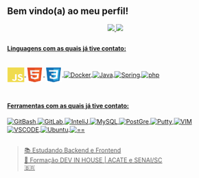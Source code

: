 ## Bem vindo(a) ao meu perfil!

 <!-- Quadro com métricas --> 
<div align="center">
  <a href="https://github.com/Edwanderson94">
  <img height="180" src="https://github-readme-stats.vercel.app/api?username=edwanderson94&show_icons=true&theme=merko&include_all_commits=true&count_private=true"/>
  <img height="100" src="https://github-readme-stats.vercel.app/api/top-langs/?username=edwanderson94&layout=compact&langs_count=7&theme=merko"/>
</div>
 
 ##
 
 <!-- Badges das linguagens de programação --> 
#### Linguagens com as quais já tive contato:
<div style="display: inline_block"><br>
  <img align="center" alt="Js" height="35" width="40" src="https://raw.githubusercontent.com/devicons/devicon/master/icons/javascript/javascript-plain.svg">
  <img align="center" alt="HTML" height="35" width="40" src="https://raw.githubusercontent.com/devicons/devicon/master/icons/html5/html5-original.svg">
  <img align="center" alt="CSS" height="35" width="40" src="https://raw.githubusercontent.com/devicons/devicon/master/icons/css3/css3-original.svg">
  <img align="center" alt="Docker" height="35" width="40" src="https://cdn.jsdelivr.net/gh/devicons/devicon/icons/docker/docker-plain-wordmark.svg">
  <img align="center" alt="Java" height="35" width="40" src="https://cdn.jsdelivr.net/gh/devicons/devicon/icons/java/java-original.svg">
  <img align="center" alt="Spring" height="35" width="40" src="https://cdn.jsdelivr.net/gh/devicons/devicon/icons/spring/spring-original.svg">
 <img align="center" alt="php" height="35" width="40" src="https://cdn.jsdelivr.net/gh/devicons/devicon/icons/php/php-plain.svg">

 
</div><br>

 ##
 
 <!-- Badges das ferramentas já utilizadas -->
 #### Ferramentas com as quais já tive contato:
 <img align="center" alt="GitBash" height="35" width="40" src="https://cdn.jsdelivr.net/gh/devicons/devicon/icons/git/git-original.svg" />
 <img align="center" alt="GitLab" height="35" width="40" src="https://cdn.jsdelivr.net/gh/devicons/devicon/icons/gitlab/gitlab-original.svg" />
 <img align="center" alt="InteliJ" height="35" width="40" src="https://cdn.jsdelivr.net/gh/devicons/devicon/icons/intellij/intellij-plain.svg" />
 <img align="center" alt="MySQL" height="35" width="40" src="https://cdn.jsdelivr.net/gh/devicons/devicon/icons/mysql/mysql-original.svg" />
 <img align="center" alt="PostGre" height="35" width="40" src="https://cdn.jsdelivr.net/gh/devicons/devicon/icons/postgresql/postgresql-original.svg" />
 <img align="center" alt="Putty" height="35" width="40" src="https://cdn.jsdelivr.net/gh/devicons/devicon/icons/putty/putty-original.svg" />
 <img align="center" alt="VIM" height="35" width="40" src="https://cdn.jsdelivr.net/gh/devicons/devicon/icons/vim/vim-plain.svg" />
 <img align="center" alt="VSCODE" height="35" width="40" src="https://cdn.jsdelivr.net/gh/devicons/devicon/icons/vscode/vscode-original.svg" />
 <img align="center" alt="Ubuntu" height="35" width="40" src="https://cdn.jsdelivr.net/gh/devicons/devicon/icons/ubuntu/ubuntu-plain.svg" />
 <img align="center" alt="==" height="35" width="40" src="https://cdn.jsdelivr.net/gh/devicons/devicon/icons/wordpress/wordpress-plain.svg" />
 
 ##
 
> 📚 Estudando Backend e Frontend <br>
> 🏫 Formação DEV IN HOUSE | ACATE e SENAI/SC <br>
> 🇧🇷 <br>

##

